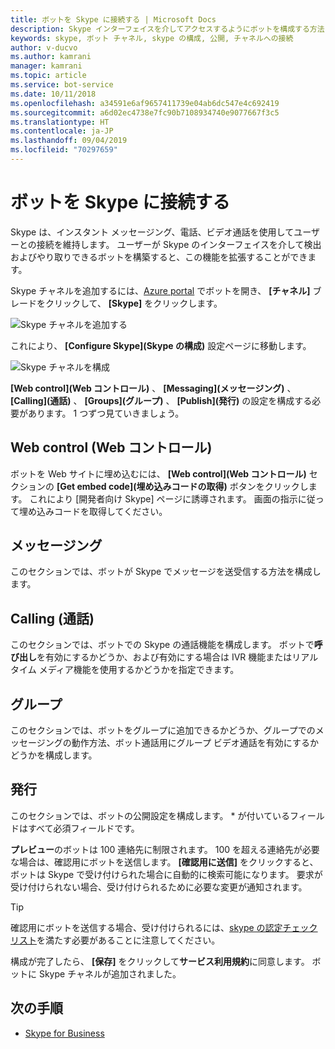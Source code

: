 ```yaml
---
title: ボットを Skype に接続する | Microsoft Docs
description: Skype インターフェイスを介してアクセスするようにボットを構成する方法について説明します。
keywords: skype, ボット チャネル, skype の構成, 公開, チャネルへの接続
author: v-ducvo
ms.author: kamrani
manager: kamrani
ms.topic: article
ms.service: bot-service
ms.date: 10/11/2018
ms.openlocfilehash: a34591e6af9657411739e04ab6dc547e4c692419
ms.sourcegitcommit: a6d02ec4738e7fc90b7108934740e9077667f3c5
ms.translationtype: HT
ms.contentlocale: ja-JP
ms.lasthandoff: 09/04/2019
ms.locfileid: "70297659"
---
```

# <a name="connect-a-bot-to-skype"></a>ボットを Skype に接続する

Skype は、インスタント メッセージング、電話、ビデオ通話を使用してユーザーとの接続を維持します。 ユーザーが Skype のインターフェイスを介して検出およびやり取りできるボットを構築すると、この機能を拡張することができます。

Skype チャネルを追加するには、[Azure portal](https://portal.azure.com/) でボットを開き、 **[チャネル]** ブレードをクリックして、 **[Skype]** をクリックします。

![Skype チャネルを追加する](~/media/channels/skype-addchannel.png)

これにより、 **[Configure Skype]\(Skype の構成\)** 設定ページに移動します。

![Skype チャネルを構成](~/media/channels/skype_configure.png)

**[Web control]\(Web コントロール\)** 、 **[Messaging]\(メッセージング\)** 、 **[Calling]\(通話\)** 、 **[Groups]\(グループ\)** 、 **[Publish]\(発行\)** の設定を構成する必要があります。 1 つずつ見ていきましょう。

## <a name="web-control"></a>Web control (Web コントロール)

ボットを Web サイトに埋め込むには、 **[Web control]\(Web コントロール\)** セクションの **[Get embed code]\(埋め込みコードの取得\)** ボタンをクリックします。 これにより [開発者向け Skype] ページに誘導されます。 画面の指示に従って埋め込みコードを取得してください。

## <a name="messaging"></a>メッセージング

このセクションでは、ボットが Skype でメッセージを送受信する方法を構成します。

## <a name="calling"></a>Calling (通話)

このセクションでは、ボットでの Skype の通話機能を構成します。 ボットで**呼び出し**を有効にするかどうか、および有効にする場合は IVR 機能またはリアルタイム メディア機能を使用するかどうかを指定できます。

## <a name="groups"></a>グループ

このセクションでは、ボットをグループに追加できるかどうか、グループでのメッセージングの動作方法、ボット通話用にグループ ビデオ通話を有効にするかどうかを構成します。

## <a name="publish"></a>発行

このセクションでは、ボットの公開設定を構成します。 \* が付いているフィールドはすべて必須フィールドです。

**プレビュー**のボットは 100 連絡先に制限されます。 100 を超える連絡先が必要な場合は、確認用にボットを送信します。 **[確認用に送信]** をクリックすると、ボットは Skype で受け付けられた場合に自動的に検索可能になります。 要求が受け付けられない場合、受け付けられるために必要な変更が通知されます。

> [!TIP]
> 確認用にボットを送信する場合、受け付けられるには、[skype の認定チェックリスト](https://github.com/Microsoft/skype-dev-bots/blob/master/certification/CHECKLIST.md)を満たす必要があることに注意してください。

構成が完了したら、 **[保存]** をクリックして**サービス利用規約**に同意します。 ボットに Skype チャネルが追加されました。

## <a name="next-steps"></a>次の手順

* [Skype for Business](bot-service-channel-connect-skypeforbusiness.md)
